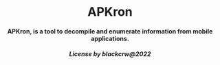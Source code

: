 <h1 align="center">APKron</h1>
<h4 align="center">APKron, is a tool to decompile and enumerate information from mobile applications.</</h4>

<h5 align="center">License by blackcrw@2022</h5>
